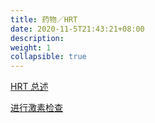 ```yaml
---
title: 药物／HRT
date: 2020-11-5T21:43:21+08:00
description:
weight: 1
collapsible: true
---
```


<a href="hrt">HRT 总述</a>

<a href="check">进行激素检查</a>
